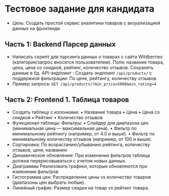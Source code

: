 # Тестовое задание для кандидата 
- Цель: Создать простой сервис аналитики товаров с визуализацией данных на фронтенде.
## Часть 1: Backend Парсер данных
- Написать скрипт для парсинга данных о товарах с сайта Wildberries (категория/запрос вносится пользователем). Поля: название товара, цена, цена со скидкой, рейтинг, количество отзывов. Сохранять данные в бд. API-эндпоинт : Создать эндпоинт ```/api/products/``` с поддержкой фильтрации: По цене, рейтингу, количеству отзывов. 
- Пример запроса: ```GET /api/products/?min_price=5000&min_rating=4```
## Часть 2: Frontend 1. Таблица товаров
- Создать таблицу с колонками: • Название товара • Цена • Цена со скидкой • Рейтинг • Количество отзывов 
- Функционал таблицы: Фильтры: • Слайдер для диапазона цен (минимальная цена — максимальная цена). • Фильтр по минимальному рейтингу (например, от 4.0 и выше). • Фильтр по минимальному количеству отзывов (например, от 100 и выше). 
- Сортировка: По возрастанию/убыванию рейтинга, количеству отзывов, цене, названию 
- Динамическое обновление: При изменении фильтров таблица должна перерисовываться с учетом новых данных. 
- Диаграммы Реализовать графики, которые обновляются при изменении фильтров
- Гистограмма цен: Распределение цены vs количество товаров (диапазоны цен выбрать любые).
- Линейный график: Размер скидки на товар vs рейтинг товара.
